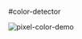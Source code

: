 #color-detector


![pixel-color-demo](https://github.com/user-attachments/assets/27011470-bcc4-4e90-b7c1-7813f3d7b1b8)



